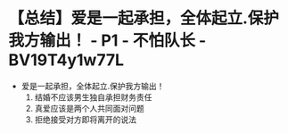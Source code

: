 # 【总结】爱是一起承担，全体起立.保护我方输出！ - P1 - 不怕队长 - BV19T4y1w77L

-   爱是一起承担，全体起立.保护我方输出！
    1.  结婚不应该男生独自承担财务责任
    2.  真爱应该是两个人共同面对问题
    3.  拒绝接受对方即将离开的说法